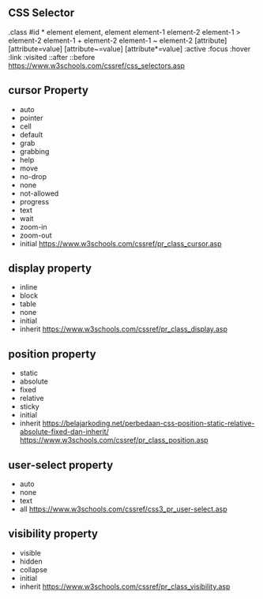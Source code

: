 ## CSS Selector
.class
#id
*
element
element, element
element-1 element-2
element-1 > element-2
element-1 + element-2
element-1 ~ element-2
[attribute]
[attribute=value]
[attribute~=value]
[attribute*=value]
:active
:focus
:hover
:link
:visited
::after
::before
https://www.w3schools.com/cssref/css_selectors.asp

## cursor Property

- auto
- pointer
- cell
- default
- grab
- grabbing
- help
- move
- no-drop
- none
- not-allowed
- progress
- text
- wait
- zoom-in
- zoom-out
- initial
https://www.w3schools.com/cssref/pr_class_cursor.asp

## display property

- inline
- block
- table
- none
- initial
- inherit
https://www.w3schools.com/cssref/pr_class_display.asp

## position property
- static
- absolute
- fixed
- relative 
- sticky
- initial
- inherit
https://belajarkoding.net/perbedaan-css-position-static-relative-absolute-fixed-dan-inherit/
https://www.w3schools.com/cssref/pr_class_position.asp

## user-select property
- auto
- none
- text
- all
https://www.w3schools.com/cssref/css3_pr_user-select.asp

## visibility property
- visible 
- hidden 
- collapse
- initial
- inherit
https://www.w3schools.com/cssref/pr_class_visibility.asp
